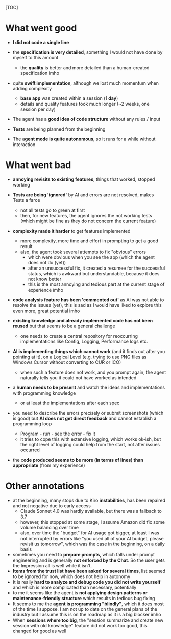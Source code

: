 [TOC]



# What went good

- **I did not code a single line**
- the **specification is very detailed**, something I would not have done by myself to this amount
  - the **quality** is better and more detailed than a human-created specification imho

- quite **swift implementation**, although we lost much momentum when adding complexity
  - **base app** was created within a session (**1 day**)
  - details and quality features took much longer (~2 weeks, one session per day)

- The agent has a **good idea of code structure** without any rules / input
- **Tests** are being planned from the beginning
- The a**gent mode is quite autonomous**, so it runs for a while without interaction

# What went bad

- **annoying revisits to existing features**, things that worked, stopped working
- **Tests are being 'ignored'** by AI and errors are not resolved, makes Tests a farce
  - not all tests go to green at first
  - then, for new features, the agent ignores the not working tests (which might be fine as they do not concern the current feature)

- **complexity made it harder** to get features implemented
  - more complexity, more time and effort in prompting to get a good result
  - also, the agent took several attempts to fix "obvious" errors
    - which were obvious when you see the app (which the agent does not do (yet))
    - after an unsuccessful fix, it created a resumee for the successful status, which is awkward but understandable, because it does not know better
    - this is the most annoying and tedious part at the current stage of experience imho

- **code analysis feature has been 'commented out'** as AI was not able to resolve the issues (yet), this is sad as I would have liked to explore this even more, great potential imho
- **existing knowledge and already implemented code has not been reused** but that seems to be a general challenge
  - one needs to create a central repository for reoccurring implementations like Config, Logging, Performance logs etc.

- **AI is implementing things which cannot work** (and it finds out after you pointing at it), on a Logical Level (e.g. trying to use PNG files as Windows Cursor without converting to CUR or ICO)
  - when such a feature does not work, and you prompt again, the agent naturally tells you it could not have worked as intended

- a **human needs to be present** and watch the ideas and implementations with programming knowledge
  - or at least the implementations after each spec

- you need to describe the errors precisely or submit screenshots (which is good) but **AI does not get direct feedback** and cannot establish a programming loop
  - Program - run - see the error - fix it
  - it tries to cope this with extensive logging, which works ok-ish, but the right level of logging could help from the start, not after issues occurred
- the c**ode produced seems to be more (in terms of lines) than appropriate** (from my experience)


# Other annotations

- at the beginning, many stops due to Kiro **instabilities**, has been repaired and not negative due to early access
  - Claude Sonnet 4.0 was hardly available, but there was a fallback to 3.7
  - however, this stopped at some stage, I assume Amazon did fix some volume balancing over time
  - also, over time the "budget" for AI usage got bigger, at least I was not interrupted by errors like "you used all of your AI budget, please revisit us tomorrow", which was the case in the beginning, on a daily basis
- sometimes you need to **prepare prompts**, which falls under prompt engineering and is generally **not enforced by the Chat**. So the user gets the Impression all is well while it isn't.
- **Items from the trust list have been asked for several times**, list seemed to be ignored for now, which does not help in autonomy
- It is really **hard to analyze and debug code you did not write yourself** and which is more complicated than necessary, potentially
- to me it seems like the agent is **not applying design patterns or maintenance-friendly structure** which results in tedious bug fixing
- It seems to me the **agent is programming "blindly"**, which it does most of the time I suppose. I am not up to date on the general plans of the industry but I assume this is on the roadmap as it is a big blocker imho
- When **sessions where too big**, the "session summarize and create new session with old knowledge" feature did not work too good, this changed for good as well